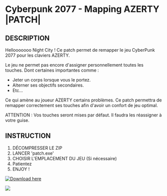 # Cyberpunk 2077 - Mapping AZERTY |PATCH|
## DESCRIPTION
Hellooooooo Night City !
Ce patch permet de remapper le jeu CyberPunk 2077 pour les claviers AZERTY.

Le jeu ne permet pas encore d'assigner personnellement toutes les touches.
Dont certaines importantes comme :
* Jeter un corps lorsque vous le portez.
* Alterner ses objectifs secondaires.
* Etc...

Ce qui amène au joueur AZERTY certains problèmes.
Ce patch permettra de remapper correctement ses touches afin d'avoir un confort de jeu optimal.

ATTENTION : Vos touches seront mises par défaut. Il faudra les réassigner à votre guise.

## INSTRUCTION
1. DÉCOMPRESSER LE ZIP
2. LANCER 'patch.exe'
3. CHOISIR L'EMPLACEMENT DU JEU (Si nécessaire)
4. Patientez
5. ENJOY !

[![Download here](https://img.shields.io/github/downloads/40nyx/Cyberpunk-2077-mapping-AZERTY-FIX/total?style=for-the-badge)](https://github.com/SAWKIT-17/Cyberpunk-2077-AZERTY-Patch/releases/download/v1.1/Cyberpunk.2077.-.AZERTY.Patch.by.SAWKIT.zip)


![](https://i.giphy.com/media/qWi6NKfkrt9TgXvIfg/giphy.webp)
